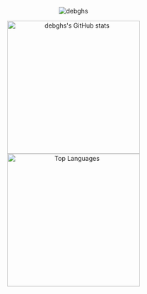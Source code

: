 <p align="center">
  <img src="https://komarev.com/ghpvc/?username=debghs&label=Profile%20views&color=0e75b6&style=flat" alt="debghs" />
</p>

<div align="center">
  <a href="https://github.com/anuraghazra/github-readme-stats">
      <img height=300 src="https://github-readme-stats.vercel.app/api?username=debghs&show=reviews,discussions_started,discussions_answered,prs_merged,prs_merged_percentage&show_icons=true&theme=dark" alt="debghs's GitHub stats">
  </a>
      <img height=300 src="https://github-readme-stats.vercel.app/api/top-langs/?username=debghs&layout=donut&langs_count=8&theme=dark" alt="Top Languages" />
</div>
